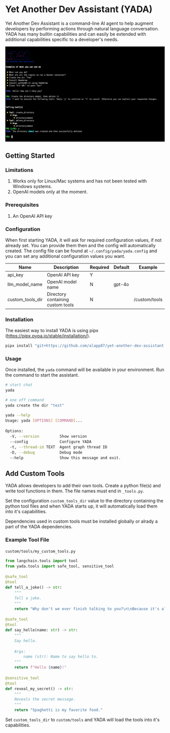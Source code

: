 # Yet Another Dev Assistant (YADA)

Yet Another Dev Assistant is a command-line AI agent to help augment developers by performing actions through natural language conversation. YADA has many builtin capabilities and can easily be extended with additional capabilities specific to a developer's needs.

![YADA Demo](https://github.com/alapp87/yet-another-dev-assistant/blob/main/examples/demo01.png)

## Getting Started

### Limitations

1. Works only for Linux/Mac systems and has not been tested with Windows systems.
2. OpenAI models only at the moment.


### Prerequisites

1. An OpenAI API key

### Configuration

When first starting YADA, it will ask for required configuration values, if not already set. You can provide them then and the config will automatically created. The config file can be found at `~/.config/yada/yada.config` and you can set any additional configuration values you want.

| Name             | Description                       | Required | Default | Example       |
|------------------|-----------------------------------|----------|---------|---------------|
| api_key          | OpenAI API key                    | Y        |         |               |
| llm_model_name   | OpenAI model name                 | N        | gpt-4o  |               |
| custom_tools_dir | Directory containing custom tools | N        |         | /custom/tools |


### Installation

The easiest way to install YADA is using pipx (https://pipx.pypa.io/stable/installation/).

```bash
pipx install "git+https://github.com/alapp87/yet-another-dev-assistant.git"
```

### Usage

Once installed, the `yada` command will be available in your environment. Run the command to start the assistant.

```bash
# start chat
yada
```

```bash
# one off command
yada create the dir "test"
```

```bash
yada --help
Usage: yada [OPTIONS] [COMMAND]...

Options:
  -V, --version         Show version
  --config              Configure YADA
  -t, --thread-id TEXT  Agent graph thread ID
  -D, --debug           Debug mode
  --help                Show this message and exit.
```

## Add Custom Tools

YADA allows developers to add their own tools. Create a python file(s) and write tool functions in them. The file names must end in `_tools.py`.

Set the configuration `custom_tools_dir` value to the directory containing the python tool files and when YADA starts up, it will automatically load them into it's capabilities.

Dependencies used in custom tools must be installed globally or alrady a part of the YADA dependencies.

### Example Tool File

`custom/tools/my_custom_tools.py`

```python
from langchain.tools import tool
from yada.tools import safe_tool, sensitive_tool

@safe_tool
@tool
def tell_a_joke() -> str:
    """
    Tell a joke.
    """
    return "Why don't we ever finish talking to you?\n\nBecause it's always \"YADA, YADA, YADA...\""

@safe_tool
@tool
def say_hello(name: str) -> str:
    """
    Say hello.

    Args:
        name (str): Name to say hello to.
    """
    return f"Hello {name}!"

@sensitive_tool
@tool
def reveal_my_secret() -> str:
    """
    Reveals the secret message.
    """
    return "Spaghetti is my favorite food."

```

Set `custom_tools_dir` to `custom/tools` and YADA will load the tools into it's capabilities.
